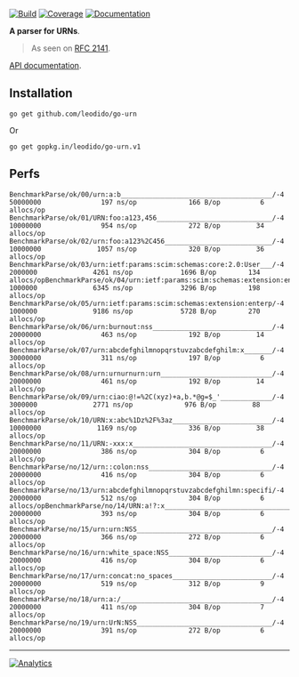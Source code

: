 [![Build](https://img.shields.io/travis/leodido/go-urn/master.svg?style=for-the-badge)](https://travis-ci.org/leodido/go-urn) [![Coverage](https://img.shields.io/codecov/c/github/leodido/go-urn.svg?style=for-the-badge)](https://codecov.io/gh/leodido/go-urn) [![Documentation](https://img.shields.io/badge/godoc-reference-blue.svg?style=for-the-badge)](https://godoc.org/github.com/leodido/go-urn)

**A parser for URNs**.

> As seen on [RFC 2141](https://tools.ietf.org/html/rfc2141#ref-1).

[API documentation](https://godoc.org/github.com/leodido/go-urn).

## Installation

```
go get github.com/leodido/go-urn
```

Or

```
go get gopkg.in/leodido/go-urn.v1
```

## Perfs

```
BenchmarkParse/ok/00/urn:a:b______________________________________/-4           50000000               197 ns/op             166 B/op          6 allocs/op
BenchmarkParse/ok/01/URN:foo:a123,456_____________________________/-4           10000000               954 ns/op             272 B/op         34 allocs/op
BenchmarkParse/ok/02/urn:foo:a123%2C456___________________________/-4           10000000              1057 ns/op             320 B/op         36 allocs/op
BenchmarkParse/ok/03/urn:ietf:params:scim:schemas:core:2.0:User___/-4            2000000              4261 ns/op            1696 B/op        134 allocs/opBenchmarkParse/ok/04/urn:ietf:params:scim:schemas:extension:enterp/-4            1000000              6345 ns/op            3296 B/op        198 allocs/op
BenchmarkParse/ok/05/urn:ietf:params:scim:schemas:extension:enterp/-4            1000000              9186 ns/op            5728 B/op        270 allocs/op
BenchmarkParse/ok/06/urn:burnout:nss______________________________/-4           20000000               463 ns/op             192 B/op         14 allocs/op
BenchmarkParse/ok/07/urn:abcdefghilmnopqrstuvzabcdefghilm:x_______/-4           30000000               311 ns/op             197 B/op          6 allocs/op
BenchmarkParse/ok/08/urn:urnurnurn:urn____________________________/-4           20000000               461 ns/op             192 B/op         14 allocs/op
BenchmarkParse/ok/09/urn:ciao:@!=%2C(xyz)+a,b.*@g=$_'_____________/-4            3000000              2771 ns/op             976 B/op         88 allocs/op
BenchmarkParse/ok/10/URN:x:abc%1Dz%2F%3az_________________________/-4           10000000              1169 ns/op             336 B/op         38 allocs/op
BenchmarkParse/no/11/URN:-xxx:x___________________________________/-4           20000000               386 ns/op             304 B/op          6 allocs/op
BenchmarkParse/no/12/urn::colon:nss_______________________________/-4           20000000               416 ns/op             304 B/op          6 allocs/op
BenchmarkParse/no/13/urn:abcdefghilmnopqrstuvzabcdefghilmn:specifi/-4           20000000               512 ns/op             304 B/op          6 allocs/opBenchmarkParse/no/14/URN:a!?:x____________________________________/-4           20000000               393 ns/op             304 B/op          6 allocs/op
BenchmarkParse/no/15/urn:urn:NSS__________________________________/-4           20000000               366 ns/op             272 B/op          6 allocs/op
BenchmarkParse/no/16/urn:white_space:NSS__________________________/-4           20000000               416 ns/op             304 B/op          6 allocs/op
BenchmarkParse/no/17/urn:concat:no_spaces_________________________/-4           20000000               519 ns/op             312 B/op          9 allocs/op
BenchmarkParse/no/18/urn:a:/______________________________________/-4           20000000               411 ns/op             304 B/op          7 allocs/op
BenchmarkParse/no/19/urn:UrN:NSS__________________________________/-4           20000000               391 ns/op             272 B/op          6 allocs/op
```


---

[![Analytics](https://ga-beacon.appspot.com/UA-49657176-1/go-urn?flat)](https://github.com/igrigorik/ga-beacon)